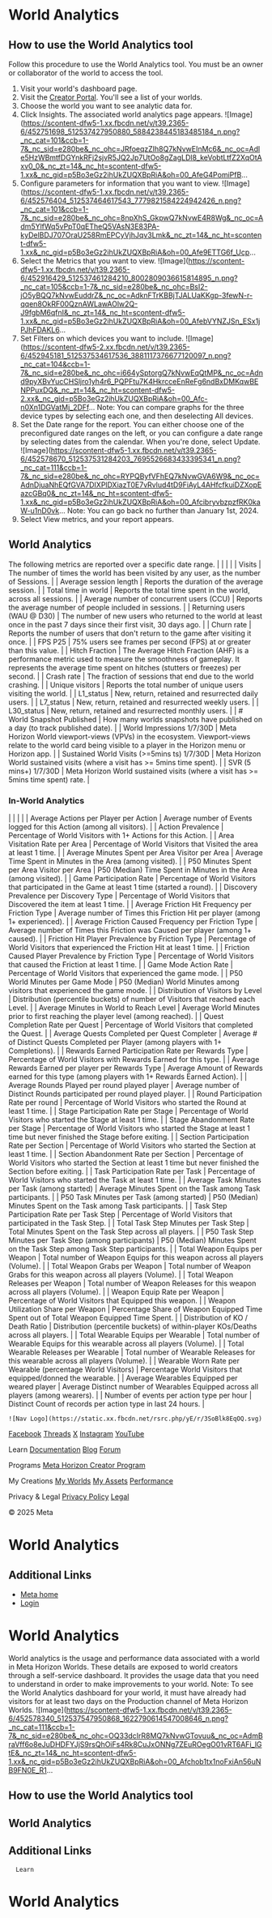 # World Analytics

## How to use the World Analytics tool

 Follow this procedure to use the World Analytics tool. You must be an owner or
collaborator of the world to access the tool.
1.  Visit your world's dashboard page.
  1. Visit the [Creator Portal](https://horizon.meta.com/creator/worlds_all/). You'll see a list of your worlds.
  2. Choose the world you want to see analytic data for.
  3. Click Insights. The associated world analytics page appears. ![Image](https://scontent-dfw5-1.xx.fbcdn.net/v/t39.2365-6/452751698_512537427950880_5884238445183485184_n.png?_nc_cat=101&ccb=1-7&_nc_sid=e280be&_nc_ohc=JRfoeqzZIh8Q7kNvwEInMc6&_nc_oc=Adle5HzWBmtfDGYnkRFj2sjvR5JQ2Jp7UtOo8gZagLDl8_keVobtLtfZ2XqOtAxv0_0&_nc_zt=14&_nc_ht=scontent-dfw5-1.xx&_nc_gid=p5Bo3eGz2ihUkZUQXBpRiA&oh=00_AfeG4PomiPfB...
2.  Configure parameters for information that you want to view. ![Image](https://scontent-dfw5-1.xx.fbcdn.net/v/t39.2365-6/452576404_512537464617543_7779821584224942426_n.png?_nc_cat=101&ccb=1-7&_nc_sid=e280be&_nc_ohc=8npXhS_GkpwQ7kNvwE4R8Wg&_nc_oc=Adm5YlfWq5vPpT0qETheQ5VAsN3E83PA-kyDelBDJ707OraU258RmEPCyVjhJqv3Lmk&_nc_zt=14&_nc_ht=scontent-dfw5-1.xx&_nc_gid=p5Bo3eGz2ihUkZUQXBpRiA&oh=00_Afe9ETTG6f_Ucp...
3.  Select the Metrics that you want to view. ![Image](https://scontent-dfw5-1.xx.fbcdn.net/v/t39.2365-6/452916429_512537461284210_8002809036615814895_n.png?_nc_cat=105&ccb=1-7&_nc_sid=e280be&_nc_ohc=BsI2-jO5yBQQ7kNvwEuddrZ&_nc_oc=AdknFTrKBBjTJALUaKKgp-3fewN-r-qqen8OkRF00QznAWLawAOlw2Q-J9fgbM6qfnI&_nc_zt=14&_nc_ht=scontent-dfw5-1.xx&_nc_gid=p5Bo3eGz2ihUkZUQXBpRiA&oh=00_AfebVYNZJSn_ESx1jPJhFDAKL6...
4.  Set Filters on which devices you want to include. ![Image](https://scontent-dfw5-2.xx.fbcdn.net/v/t39.2365-6/452945181_512537534617536_3881117376677120097_n.png?_nc_cat=104&ccb=1-7&_nc_sid=e280be&_nc_ohc=i664ySptorgQ7kNvwEqQtMP&_nc_oc=Adnd9pyXBvYucCHSljro1yh4r6_PQPFtu7K4HkrcceEnReFg6ndBxDMKqwBENPPuxDQ&_nc_zt=14&_nc_ht=scontent-dfw5-2.xx&_nc_gid=p5Bo3eGz2ihUkZUQXBpRiA&oh=00_Afc-n0Xn1DGVatMj_2DFf...
 Note: You can compare graphs for the three device types by selecting each one, and
then deselecting All devices.
5.  Set the Date range for the report. You can either choose one of the preconfigured date ranges on
the left, or you can configure a date range by selecting dates from the calendar.
When you're done, select Update. ![Image](https://scontent-dfw5-1.xx.fbcdn.net/v/t39.2365-6/452578670_512537531284203_7695526683433395341_n.png?_nc_cat=111&ccb=1-7&_nc_sid=e280be&_nc_ohc=RYPQByfVFhEQ7kNvwGVA6W9&_nc_oc=AdnDjuaNhEQfGVA7DIXPlDXiazT0E7vRvlud4tD9FiAyL4AHfcfkuiDZXopEazcGBq0&_nc_zt=14&_nc_ht=scontent-dfw5-1.xx&_nc_gid=p5Bo3eGz2ihUkZUQXBpRiA&oh=00_AfcibryvbzpzfRK0kaW-u1nD0vk...
 Note: You can go back no further than January 1st, 2024.
6.  Select View metrics, and your report appears.

## World Analytics

 The following metrics are reported over a specific date range.
|  |
|  |
| Visits | The number of times the world has been visited by any user, as the number of Sessions. |
| Average session length | Reports the duration of the average session. |
| Total time in world | Reports the total time spent in the world, across all sessions. |
| Average number of concurrent users (CCU) | Reports the average number of people included in sessions. |
| Returning users (WAU @ D30) | The number of new users who returned to the world at least once in the past 7 days since their first visit, 30 days ago. |
| Churn rate | Reports the number of users that don't return to the game after visiting it once. |
| FPS P25 | 75% users see frames per second (FPS) at or greater than this value. |
| Hitch Fraction | The Average Hitch Fraction (AHF) is a performance metric used to measure the smoothness of gameplay. It represents the average time spent on hitches (stutters or freezes) per second. |
| Crash rate | The fraction of sessions that end due to the world crashing. |
| Unique visitors | Reports the total number of unique users visiting the world. |
| L1_status | New, return, retained and resurrected daily users. |
| L7_status | New, return, retained and resurrected weekly users. |
| L30_status | New, return, retained and resurrected monthly users. |
| # World Snapshot Published | How many worlds snapshots have published on a day (to track published date). |
| World Impressions 1/7/30D | Meta Horizon World viewport-views (VPVs) in the ecosystem. Viewport-views relate to the world card being visible to a player in the Horizon menu or Horizon app. |
| Sustained World Visits (>=5mins ts) 1/7/30D | Meta Horizon World sustained visits (where a visit has >= 5mins time spent). |
| SVR (5 mins+) 1/7/30D | Meta Horizon World sustained visits (where a visit has >= 5mins time spent) rate. |

  
### In-World Analytics


|  |
|  |
| Average Actions per Player per Action | Average number of Events logged for this Action (among all visitors). |
| Action Prevalence | Percentage of World Visitors with 1+ Actions for this Action. |
| Area Visitation Rate per Area | Percentage of World Visitors that Visited the area at least 1 time. |
| Average Minutes Spent per Area Visitor per Area | Average Time Spent in Minutes in the Area (among visited). |
| P50 Minutes Spent per Area Visitor per Area | P50 (Median) Time Spent in Minutes in the Area (among visited). |
| Game Participation Rate | Percentage of World Visitors that participated in the Game at least 1 time (started a round). |
| Discovery Prevalence per Discovery Type | Percentage of World Visitors that Discovered the item at least 1 time. |
| Average Friction Hit Frequency per Friction Type | Average number of Times this Friction Hit per player (among 1+ experienced). |
| Average Friction Caused Frequency per Friction Type | Average number of Times this Friction was Caused per player (among 1+ caused). |
| Friction Hit Player Prevalence by Friction Type | Percentage of World Visitors that experienced the Friction Hit at least 1 time. |
| Friction Caused Player Prevalence by Friction Type | Percentage of World Visitors that caused the Friction at least 1 time. |
| Game Mode Action Rate | Percentage of World Visitors that experienced the game mode. |
| P50 World Minutes per Game Mode | P50 (Median) World Minutes among visitors that experienced the game mode. |
| Distribution of Visitors by Level | Distribution (percentile buckets) of number of Visitors that reached each Level. |
| Average Minutes in World to Reach Level | Average World Minutes prior to first reaching the player level (among reached). |
| Quest Completion Rate per Quest | Percentage of World Visitors that completed the Quest. |
| Average Quests Completed per Quest Completer | Average # of Distinct Quests Completed per Player (among players with 1+ Completions). |
| Rewards Earned Participation Rate per Rewards Type | Percentage of World Visitors with Rewards Earned for this type. |
| Average Rewards Earned per player per Rewards Type | Average Amount of Rewards earned for this type (among players with 1+ Rewards Earned Action). |
| Average Rounds Played per round played player | Average number of Distinct Rounds participated per round played player. |
| Round Participation Rate per round | Percentage of World Visitors who started the Round at least 1 time. |
| Stage Participation Rate per Stage | Percentage of World Visitors who started the Stage at least 1 time. |
| Stage Abandonment Rate per Stage | Percentage of World Visitors who started the Stage at least 1 time but never finished the Stage before exiting. |
| Section Participation Rate per Section | Percentage of World Visitors who started the Section at least 1 time. |
| Section Abandonment Rate per Section | Percentage of World Visitors who started the Section at least 1 time but never finished the Section before exiting. |
| Task Participation Rate per Task | Percentage of World Visitors who started the Task at least 1 time. |
| Average Task Minutes per Task (among started) | Average Minutes Spent on the Task among Task participants. |
| P50 Task Minutes per Task (among started) | P50 (Median) Minutes Spent on the Task among Task participants. |
| Task Step Participation Rate per Task Step | Percentage of World Visitors that participated in the Task Step. |
| Total Task Step Minutes per Task Step | Total Minutes Spent on the Task Step across all players. |
| P50 Task Step Minutes per Task Step (among participants) | P50 (Median) Minutes Spent on the Task Step among Task Step participants. |
| Total Weapon Equips per Weapon | Total number of Weapon Equips for this weapon across all players (Volume). |
| Total Weapon Grabs per Weapon | Total number of Weapon Grabs for this weapon across all players (Volume). |
| Total Weapon Releases per Weapon | Total number of Weapon Releases for this weapon across all players (Volume). |
| Weapon Equip Rate per Weapon | Percentage of World Visitors that Equipped this weapon. |
| Weapon Utilization Share per Weapon | Percentage Share of Weapon Equipped Time Spent out of Total Weapon Equipped Time Spent. |
| Distribution of KO / Death Ratio | Distribution (percentile buckets) of within-player KOs/Deaths across all players. |
| Total Wearable Equips per Wearable | Total number of Wearable Equips for this wearable across all players (Volume). |
| Total Wearable Releases per Wearable | Total number of Wearable Releases for this wearable across all players (Volume). |
| Wearable Worn Rate per Wearable (percentage World Visitors) | Percentage World Visitors that equipped/donned the wearable. |
| Average Wearables Equipped per weared player | Average Distinct number of Wearables Equipped across all players (among wearers). |
| Number of events per action type per hour | Distinct Count of records per action type in last 24 hours. |

    ![Nav Logo](https://static.xx.fbcdn.net/rsrc.php/yE/r/3SoBlk8EqOQ.svg)


[Facebook](https://www.facebook.com/MetaHorizon/)
[Threads](https://www.threads.com/@metahorizon)
[X](https://x.com/MetaHorizon/)
[Instagram](https://www.instagram.com/metahorizon/)
[YouTube](https://www.youtube.com/@MetaQuestVR)

 Learn
[Documentation](https://developers.meta.com/horizon-worlds/learn/documentation/)
[Blog](https://developers.meta.com/horizon/blog/)
[Forum](https://communityforums.atmeta.com/t5/Creator-Forum/ct-p/Meta_Horizon_Creator_Forums)

 Programs
[Meta Horizon Creator Program](https://developers.meta.com/horizon-worlds/programs/)

 My Creations
[My Worlds](https://horizon.meta.com/creator/worlds_all/?utm_source=horizon_worlds_creator)
[My Assets](https://horizon.meta.com/creator/assets/?utm_source=horizon_worlds_creator)
[Performance](https://horizon.meta.com/creator/performance/traces/?utm_source=horizon_worlds_creator)

 Privacy & Legal
[Privacy Policy](https://www.meta.com/legal/privacy/policy/)
[Legal](https://www.meta.com/legal/supplemental-terms-of-service/)

 © 2025 Meta

# World Analytics

## Additional Links
- [Meta home](https://developers.meta.com/horizon-worlds/)
- [Login](https://developers.meta.com/login/?redirect_uri=https%3A%2F%2Fdevelopers.meta.com%2Fhorizon-worlds%2Flearn%2Fdocumentation%2Fperformance-best-practices-and-tooling%2Fanalytics%2Fworld-analytics%2F)

# World Analytics

 World analytics is the usage and performance data associated with a world in
Meta Horizon Worlds. These details are exposed to world creators through a
self-service dashboard. It provides the usage data that you need to understand in order
to make improvements to your world. Note: To see the World Analytics dashboard for your world, it must have already had
visitors for at least two days on the Production channel of Meta Horizon Worlds. ![Image](https://scontent-dfw5-1.xx.fbcdn.net/v/t39.2365-6/452578340_512537547950868_1622790614547008646_n.png?_nc_cat=111&ccb=1-7&_nc_sid=e280be&_nc_ohc=OQ33dcIrR8MQ7kNvwGTovuu&_nc_oc=AdmBraVff6o8eJuDHDFYJjS9rsQhOiFs4Rk8CuJxONNg7ZEuROegO01vRT6AFi_lGtE&_nc_zt=14&_nc_ht=scontent-dfw5-1.xx&_nc_gid=p5Bo3eGz2ihUkZUQXBpRiA&oh=00_Afchob1tx1noFxiAn56uNB9FN0E_R1...
## How to use the World Analytics tool

## World Analytics

## Additional Links

      Learn
# World Analytics
